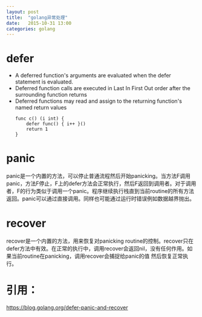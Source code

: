 ```yaml
---
layout: post
title:  "golang异常处理"
date:   2015-10-31 13:00
categories: golang
---
```


# defer
+ A deferred function's arguments are evaluated when the defer statement is evaluated.
+ Deferred function calls are executed in Last In First Out order after the surrounding function returns
+ Deferred functions may read and assign to the returning function's named return values
    ```
    func c() (i int) {
        defer func() { i++ }()
        return 1
    }
    ```

# panic
panic是一个内置的方法，可以停止普通流程然后开始panicking。当方法F调用panic，方法F停止，F上的defer方法会正常执行，然后F返回到调用者。对于调用者，F的行为类似于调用一个panic。程序继续执行栈直到当前routine的所有方法返回。panic可以通过直接调用。同样也可能通过运行时错误例如数据越界抛出。

# recover
recover是一个内置的方法，用来恢复对panicking routine的控制。recover只在defer方法中有效。在正常的执行中，调用recover会返回nil，没有任何作用。如果当前routine在panicking，调用recover会捕捉给panic的值
然后恢复正常执行。

# 引用：
https://blog.golang.org/defer-panic-and-recover